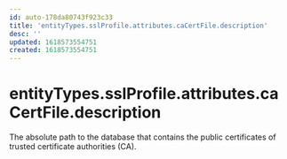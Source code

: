 ```yaml
---
id: auto-178da80743f923c33
title: 'entityTypes.sslProfile.attributes.caCertFile.description'
desc: ''
updated: 1618573554751
created: 1618573554751
---
```

# entityTypes.sslProfile.attributes.caCertFile.description

The absolute path to the database that contains the public certificates of trusted certificate authorities (CA).